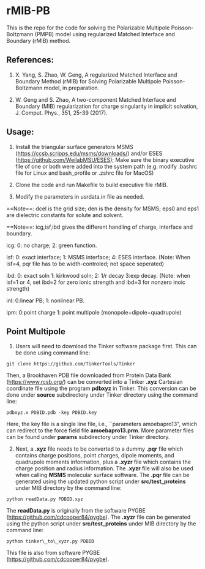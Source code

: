 # rMIB-PB
This is the repo for the code for solving the Polarizable Multipole Poisson-Boltzmann (PMPB) model using regularized Matched Interface and Boundary (rMIB) method.


## References:
1. X. Yang, S. Zhao, W. Geng, A regularized Matched Interface and Boundary Method (rMIB) for Solving Polarizable Multipole Poisson-Boltzmann model, in preparation. 

2.  W. Geng and S. Zhao, A two-component Matched Interface and Boundary (MIB) regularization for charge singularity in implicit solvation, J. Comput. Phys., 351, 25-39 (2017).


## Usage:
1. Install the triangular surface generators MSMS (https://ccsb.scripps.edu/msms/downloads/) and/or ESES (https://github.com/WeilabMSU/ESES); Make sure the binary executive file of one or both were added into the system path (e.g. modify .bashrc file for Linux and bash_profile or .zshrc file for MacOS)

2. Clone the code and run Makefile to build executive file rMIB.

3. Modify the parameters in usrdata.in file as needed.

==Note==: dcel is the grid size; den is the density for MSMS; eps0 and eps1 are dielectric constants for solute and solvent.

==Note==: icg,isf,ibd gives the different handling of charge, interface and boundary.

icg:  0: no charge;          2: green function. 

isf:  0: exact interface;    1: MSMS interface;   4: ESES interface.  (Note: When isf=4, pqr file has to be width-controled; not space seperated)

ibd:  0: exact soln      1: kirkwood soln;        2: 1/r decay      3:exp decay. (Note: when isf=1 or 4, set ibd=2 for zero ionic strength and ibd=3 for nonzero inoic strength)

inl:  0:linear PB;           1: nonlinear PB. 

ipm:  0:point charge		1: point multipole (monopole+dipole+quadrupole)

## Point Multipole 
<!-- 1. Install Tinker: ./source/pdbxyz.x 1pgb.pdb -key 1pgb.key  
1pgb.key file : parameter amoebapro13.prm  
2. python readData.py 1pgb.xyz -->


1. Users will need to download the Tinker software package first.
This can be done using command line:
```
git clone https://github.com/TinkerTools/Tinker
```
Then, a Brookhaven PDB file downloaded from Protein Data Bank (https://www.rcsb.org/) can be converted into a Tinker **.xyz** Cartesian coordinate file using the program **pdbxyz** in Tinker. This conversion can be done under **source** subdirectory under Tinker directory using the command line:
```
pdbxyz.x PDBID.pdb -key PDBID.key
```
Here, the key file is a single line file, i.e., ``parameters amoebapro13", which can redirect to the force field file **amoebapro13.prm**. More parameter files can be found under **params** subdirectory under Tinker directory.

2. Next, a **.xyz** file needs to be converted to a dummy **.pqr** file which contains charge positions, point charges, dipole moments, and quadrupole moments information, plus a **.xyzr** file which contains the charge position and radius information. The **.xyzr** file will also be used when calling **MSMS** molecular surface software. 
The **.pqr** file can be generated using the updated python script under __src/test_proteins__ under MIB directory by the command line:
```
python readData.py PDBID.xyz
```
The **readData.py** is originally from the software PYGBE (https://github.com/cdcooper84/pygbe).
The **.xyzr** file can be generated using the python script under __src/test_proteins__ under MIB directory by the command line:
```
python tinker\_to\_xyzr.py PDBID
```
This file is also from software PYGBE (https://github.com/cdcooper84/pygbe).